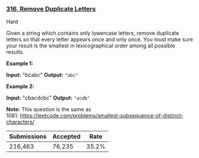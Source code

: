 ### [316. Remove Duplicate Letters](https://leetcode.com/problems/remove-duplicate-letters/)

Hard

Given a string which contains only lowercase letters, remove duplicate letters so that every letter appears once and only once. You must make sure your result is the smallest in lexicographical order among all possible results.

__Example 1:__

<b>Input:</b> "bcabc"
    <b>Output:</b> <code>"abc"</code>

__Example 2:__

<b>Input:</b> "cbacdcbc"
    <b>Output:</b> <code>"acdb"</code>

__Note:__ This question is the same as 1081: <https://leetcode.com/problems/smallest-subsequence-of-distinct-characters/>

| Submissions    | Accepted     | Rate   |
| -------------- | ------------ | ------ |
| 216,463 | 76,235 | 35.2% |